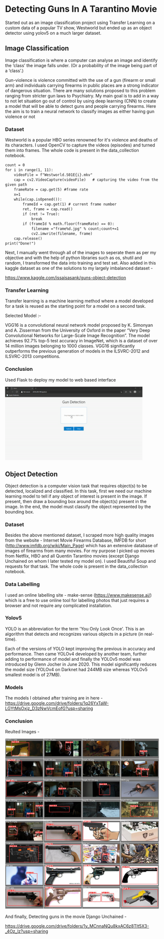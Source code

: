 # Detecting Guns In A Tarantino Movie
Started out as an image classification project using Transfer Learning on a custom data of a popular TV show, Westworld but ended up as an object detector using yolov5 on a much larger dataset.

## Image Classification
Image classification is where a computer can analyse an image and identify the ‘class’ the image falls under. (Or a probability of the image being part of a ‘class’.) 

Gun-violence is violence committed with the use of a gun (firearm or small arm) and individuals carrying firearms in public places are a strong indicator of dangerous situation. There are many solutions proposed to this problem ranging from stricter gun laws to Psychiatry. My main goal is to add in a way to not let situation go out of control by using deep learning (CNN) to create a model that will be able to detect guns and people carrying firearms. Here the aim is to train a neural network to classify images as either having gun violence or not

### Dataset
Westworld is a popular HBO series renowned for it's violence and deaths of its characters. I used OpenCV to capture the videos (episodes) and turned them into frames. The whole code is present in the data_collection notebook.

```
count = 0
for i in range(1, 11):
    videoFile = f"Westworld.S01E{i}.mkv"
    cap = cv2.VideoCapture(videoFile)   # capturing the video from the given path
    frameRate = cap.get(5) #frame rate
    x=1
    while(cap.isOpened()):
        frameId = cap.get(1) # current frame number
        ret, frame = cap.read()
        if (ret != True):
            break
        if (frameId % math.floor(frameRate) == 0):
            filename ="frame%d.jpg" % count;count+=1
            cv2.imwrite(filename, frame)
    cap.release()
print("Done!")
```

Next, I manually went through all of the images to seperate them as per my objective and with the help of python libraries such as os, shutil and random, I transformed the data into training and test set.
Also added in this kaggle dataset as one of the solutions to my largely imbalanced dataset - 

https://www.kaggle.com/issaisasank/guns-object-detection

### Transfer Learning
Transfer learning is a machine learning method where a model developed for a task is reused as the starting point for a model on a second task.

Selected Model :-

VGG16 is a convolutional neural network model proposed by K. Simonyan and A. Zisserman from the University of Oxford in the paper “Very Deep Convolutional Networks for Large-Scale Image Recognition”. The model achieves 92.7% top-5 test accuracy in ImageNet, which is a dataset of over 14 million images belonging to 1000 classes. VGG16 significantly outperforms the previous generation of models in the ILSVRC-2012 and ILSVRC-2013 competitions.

### Conclusion
Used Flask to deploy my model to web based interface

<img src="https://github.com/King-Kapoor/Detecting-guns-in-a-Tarantino-movie/blob/main/output.gif" width="450">


## Object Detection
Object detection is a computer vision task that requires object(s) to be detected, localized and classified. In this task, first we need our machine learning model to tell if any object of interest is present in the image. If present, then draw a bounding box around the object(s) present in the image. In the end, the model must classify the object represented by the bounding box.


### Dataset
Besides the above mentioned dataset, I scraped more high quality images from the website - Internet Movie Firearms Database, IMFDB for short (http://www.imfdb.org/wiki/Main_Page) which has an extensive database of images of firearms from many movies. For my purpose I picked up movies from Netflix, HBO and all Quentin Tarantino movies (except Django Unchained on whom I later tested my model on). I used Beautiful Soup and requests for that task. The whole code is present in the data_collection notebook.


### Data Labelling
I used an online labelling site - make-sense (https://www.makesense.ai/) which is a free to use online tool for labelling photos that just requires a browser and not require any complicated installation.

### Yolov5
YOLO is an abbreviation for the term 'You Only Look Once'. This is an algorithm that detects and recognizes various objects in a picture (in real-time).

Each of the versions of YOLO kept improving the previous in accuracy and performance. Then came YOLOv4 developed by another team, further adding to performance of model and finally the YOLOv5 model was introduced by Glenn Jocher in June 2020. This model significantly reduces the model size (YOLOv4 on Darknet had 244MB size whereas YOLOv5 smallest model is of 27MB).


### Models
The models I obtained after training are in here - https://drive.google.com/drive/folders/1q26YxTaW-LGYtMsOxjz_D3zNwVcmEofG?usp=sharing

### Conclusion

Reulted Images - 

<img src="https://github.com/King-Kapoor/Detecting-guns-in-a-Tarantino-movie/blob/main/yolo_voilence1.jfif">

<img src="https://github.com/King-Kapoor/Detecting-guns-in-a-Tarantino-movie/blob/main/yolo_voilence2.jfif">


And finally, Detecting guns in the movie Django Unchained - 

https://drive.google.com/drive/folders/1y_MCnnaNQu8kxAC6z8Tlt5X3-_4Oz_lz?usp=sharing





